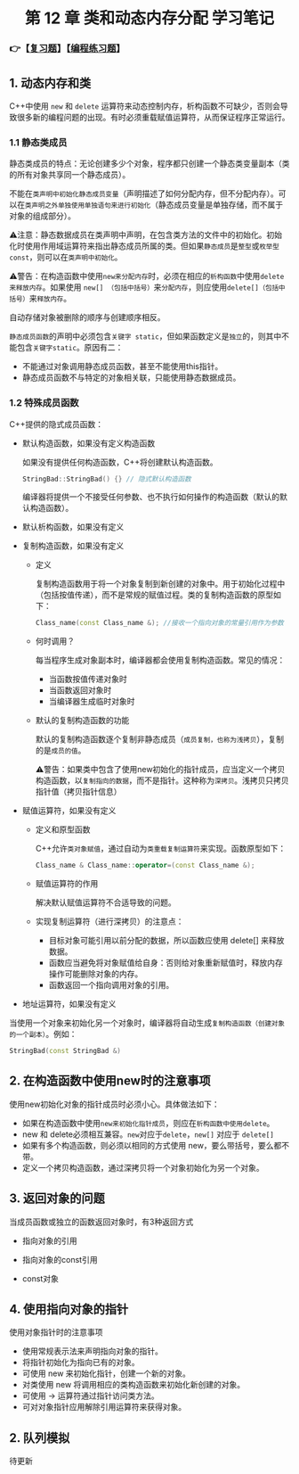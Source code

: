 <h1 align="center">第 12 章 类和动态内存分配 学习笔记</h1>

### 👉【[复习题](./复习题.md)】【[编程练习题](./编程题.md)】

## 1. 动态内存和类
C++中使用 `new` 和 `delete` 运算符来动态控制内存，析构函数不可缺少，否则会导致很多新的编程问题的出现。有时必须重载赋值运算符，从而保证程序正常运行。

### 1.1 静态类成员
静态类成员的特点：无论创建多少个对象，程序都只创建一个静态类变量副本（类的所有对象共享同一个静态成员）。

不能在`类声明中初始化静态成员变量`（声明描述了如何分配内存，但不分配内存）。可以在`类声明之外单独使用单独语句来进行初始化`（静态成员变量是单独存储，而不属于对象的组成部分）。

⚠️注意：静态数据成员在类声明中声明，在包含类方法的文件中的初始化。初始化时使用作用域运算符来指出静态成员所属的类。但如果`静态成员`是`整型`或`枚举型const`，则可以在`类声明中初始化`。


⚠️警告：在构造函数中使用`new来分配内存`时，必须在相应的`析构函数`中使用`delete来释放内存`。如果使用 `new[] （包括中括号）`来`分配内存`，则应使用`delete[]（包括中括号）`来`释放内存`。

自动存储对象被删除的顺序与创建顺序相反。


`静态成员函数`的声明中必须包含`关键字 static`，但如果函数定义是`独立`的，则其中不能包含`关键字static`。原因有二：
- 不能通过对象调用静态成员函数，甚至不能使用this指针。
- 静态成员函数不与特定的对象相关联，只能使用静态数据成员。


### 1.2 特殊成员函数
C++提供的隐式成员函数：
- 默认构造函数，如果没有定义构造函数

    如果没有提供任何构造函数，C++将创建默认构造函数。
    ```cpp
    StringBad::StringBad() {} // 隐式默认构造函数
    ```
    编译器将提供一个不接受任何参数、也不执行如何操作的构造函数（默认的默认构造函数）。

- 默认析构函数，如果没有定义
- 复制构造函数，如果没有定义
    - 定义

        复制构造函数用于将一个对象复制到新创建的对象中。用于初始化过程中（包括按值传递），而不是常规的赋值过程。类的复制构造函数的原型如下：
        ```cpp
        Class_name(const Class_name &); //接收一个指向对象的常量引用作为参数
        ```
    - 何时调用？

        每当程序生成对象副本时，编译器都会使用复制构造函数。常见的情况：
            
        - 当函数按值传递对象时
        - 当函数返回对象时
        - 当编译器生成临时对象时

    - 默认的复制构造函数的功能

        默认的复制构造函数逐个复制非静态成员（`成员复制，也称为浅拷贝`），复制的是`成员的值`。

        ⚠️警告：如果类中包含了使用new初始化的指针成员，应当定义一个拷贝构造函数，以`复制指向的数据`，而不是指针。这种称为`深拷贝`。浅拷贝只拷贝指针值（拷贝指针信息）


- 赋值运算符，如果没有定义

    - 定义和原型函数

        C++允许`类对象赋值`，通过自动为`类重载复制运算符`来实现。函数原型如下：
        ```cpp
        Class_name & Class_name::operator=(const Class_name &);
        ```
    - 赋值运算符的作用

        解决默认赋值运算符不合适导致的问题。

    - 实现复制运算符（进行深拷贝）的注意点：
        - 目标对象可能引用以前分配的数据，所以函数应使用 delete[] 来释放数据。
        - 函数应当避免将对象赋值给自身：否则给对象重新赋值时，释放内存操作可能删除对象的内存。
        - 函数返回一个指向调用对象的引用。

- 地址运算符，如果没有定义




当使用一个对象来初始化另一个对象时，编译器将自动生成`复制构造函数（创建对象的一个副本）`。例如：

```cpp
StringBad(const StringBad &)
```

## 2. 在构造函数中使用new时的注意事项
使用new初始化对象的指针成员时必须小心。具体做法如下：
- 如果在构造函数中使用`new来初始化指针成员`，则应在`析构函数中使用delete`。
- new 和 delete必须相互兼容。`new`对应于`delete`，`new[]` 对应于 `delete[]`
- 如果有多个构造函数，则必须以相同的方式使用 new，要么带括号，要么都不带。
- 定义一个拷贝构造函数，通过深拷贝将一个对象初始化为另一个对象。

## 3. 返回对象的问题
当成员函数或独立的函数返回对象时，有3种返回方式
- 指向对象的引用

- 指向对象的const引用

- const对象

## 4. 使用指向对象的指针
使用对象指针时的注意事项
- 使用常规表示法来声明指向对象的指针。
- 将指针初始化为指向已有的对象。
- 可使用 new 来初始化指针，创建一个新的对象。
- 对类使用 new 将调用相应的类构造函数来初始化新创建的对象。
- 可使用 -> 运算符通过指针访问类方法。
- 可对对象指针应用解除引用运算符来获得对象。

## 2. 队列模拟

待更新
